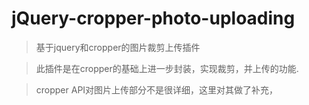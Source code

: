 # jQuery-cropper-photo-uploading
> 基于jquery和cropper的图片裁剪上传插件

> 此插件是在cropper的基础上进一步封装，实现裁剪，并上传的功能.

> cropper API对图片上传部分不是很详细，这里对其做了补充，
